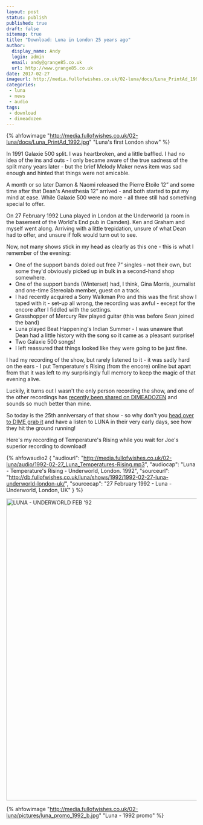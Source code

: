 ```yaml
---
layout: post
status: publish
published: true
draft: false
sitemap: true
title: "Download: Luna in London 25 years ago"
author:
  display_name: Andy
  login: admin
  email: andy@grange85.co.uk
  url: http://www.grange85.co.uk
date: 2017-02-27
imageurl: http://media.fullofwishes.co.uk/02-luna/docs/Luna_PrintAd_1992.jpg
categories:
 - luna
 - news
 - audio
tags:
 - download
 - dimeadozen
---
```

{% ahfowimage "http://media.fullofwishes.co.uk/02-luna/docs/Luna_PrintAd_1992.jpg" "Luna's first London show" %}
<p>In 1991 Galaxie 500 split. I was heartbroken, and a little baffled. I had no idea of the ins and outs - I only became aware of the true sadness of the split many years later - but the brief Melody Maker news item was sad enough and hinted that things were not amicable. </p>

<p>A month or so later Damon & Naomi released the Pierre Etoile 12&rdquo; and some time after that Dean's Anesthesia 12&rdquo; arrived - and both started to put my mind at ease. While Galaxie 500 were no more - all three still had something special to offer.</p>

<p>On 27 February 1992 Luna played in London at the Underworld (a room in the basement of the World's End pub in Camden). Ken and Graham and myself went along. Arriving with a little trepidation, unsure of what Dean had to offer, and unsure if folk would turn out to see.</p>

<p>Now, not many shows stick in my head as clearly as this one - this is what I remember of the evening:</p>

<ul>
<li>One of the support bands doled out free 7” singles - not their own, but some they'd obviously picked up in bulk in a second-hand shop somewhere.</li> 
<li>One of the support bands (Winterset) had, I think, Gina Morris, journalist and one-time Stereolab member, guest on a track.</li>
<li>I had recently acquired a Sony Walkman Pro and this was the first show I taped with it - set-up all wrong, the recording was awful - except for the encore after I fiddled with the settings.</li>
<li>Grasshopper of Mercury Rev played guitar (this was before Sean joined the band)</li>
<li>Luna played Beat Happening's Indian Summer - I was unaware that Dean had a little history with the song so it came as a pleasant surprise!</li>
<li>Two Galaxie 500 songs!</li>
<li>I left reassured that things looked like they were going to be just fine.</li>
</ul>
<p>I had my recording of the show, but rarely listened to it - it was sadly hard on the ears - I put Temperature's Rising (from the encore) online but apart from that it was left to my surprisingly full memory to keep the magic of that evening alive.</p>

<p>Luckily, it turns out I wasn't the only person recording the show, and one of the other recordings has <a href="http://www.dimeadozen.org/torrents-details.php?id=585083">recently been shared on DIMEADOZEN</a> and sounds so much better than mine.</p>

<p>So today is the 25th anniversary of that show - so why don't you <a href="http://www.dimeadozen.org/torrents-details.php?id=585083">head over to DIME grab it</a> and have a listen to LUNA in their very early days, see how they hit the ground running!</p>

<p>Here's my recording of Temperature's Rising while you wait for Joe's superior recording to download!</p>

{% ahfowaudio2
  {
  "audiourl": "http://media.fullofwishes.co.uk/02-luna/audio/1992-02-27_Luna_Temperatures-Rising.mp3",
  "audiocap": "Luna - Temperature's Rising - Underworld, London. 1992",
  "sourceurl": "http://db.fullofwishes.co.uk/luna/shows/1992/1992-02-27-luna-underworld-london-uk/",
  "sourcecap": "27 February 1992 - Luna - Underworld, London, UK"
  }
%}

<a data-flickr-embed="true"  href="https://www.flickr.com/photos/grange85/32980722082/in/dateposted/" title="LUNA - UNDERWORLD FEB &#x27;92"><img src="https://c1.staticflickr.com/1/614/32980722082_1f5057762a_c.jpg" width="677" height="800" alt="LUNA - UNDERWORLD FEB &#x27;92"></a><script async src="//embedr.flickr.com/assets/client-code.js" charset="utf-8"></script>

{% ahfowimage "http://media.fullofwishes.co.uk/02-luna/pictures/luna_promo_1992_b.jpg" "Luna - 1992 promo" %}